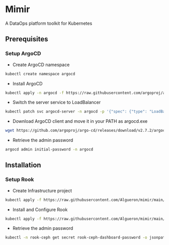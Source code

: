 # Mimir
A DataOps platform toolkit for Kubernetes

## Prerequisites

### Setup ArgoCD

- Create ArgoCD namespace
````bash
kubectl create namespace argocd
````

- Install ArgoCD
````bash
kubectl apply -n argocd -f https://raw.githubusercontent.com/argoproj/argo-cd/stable/manifests/install.yaml
````

- Switch the server service to LoadBalancer
````bash
kubectl patch svc argocd-server -n argocd -p '{"spec": {"type": "LoadBalancer"}}'
````

- Download ArgoCD client and move it in your PATH as argocd.exe
````bash
wget https://github.com/argoproj/argo-cd/releases/download/v2.7.2/argocd-windows-amd64.exe
````

- Retrieve the admin password
````bash
argocd admin initial-password -n argocd
````

## Installation

### Setup Rook

- Create Infrastructure project
````bash
kubectl apply -f https://raw.githubusercontent.com/Algueron/mimir/main/manifests/infrastructure/infrastructure-argo-project.yaml
````
- Install and Configure Rook
````bash
kubectl apply -f https://raw.githubusercontent.com/Algueron/mimir/main/manifests/infrastructure/rook-application.yaml
````
- Retrieve the admin password
````bash
kubectl -n rook-ceph get secret rook-ceph-dashboard-password -o jsonpath="{['data']['password']}" | base64 --decode && echo
````
